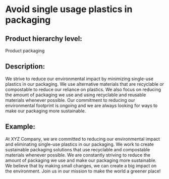 # Avoid single usage plastics in packaging

## Product hierarchy level:
Product packaging

## Description:
We strive to reduce our environmental impact by minimizing single-use plastics in our packaging. We use alternative materials that are recyclable or compostable to reduce our reliance on plastics. We also focus on reducing the amount of packaging we use and using recyclable and reusable materials whenever possible. Our commitment to reducing our environmental footprint is ongoing and we are always looking for ways to make our packaging more sustainable.

## Example:
At XYZ Company, we are committed to reducing our environmental impact and eliminating single-use plastics in our packaging. We work to create sustainable packaging solutions that use recyclable and compostable materials whenever possible. We are constantly striving to reduce the amount of packaging we use and make our packaging more sustainable. We believe that by making small changes, we can create a big impact on the environment. Join us in our mission to make the world a greener place!
